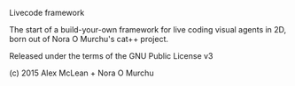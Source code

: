 Livecode framework

The start of a build-your-own framework for live coding visual
agents in 2D, born out of Nora O Murchu's cat++ project.

Released under the terms of the GNU Public License v3

(c) 2015 Alex McLean + Nora O Murchu
